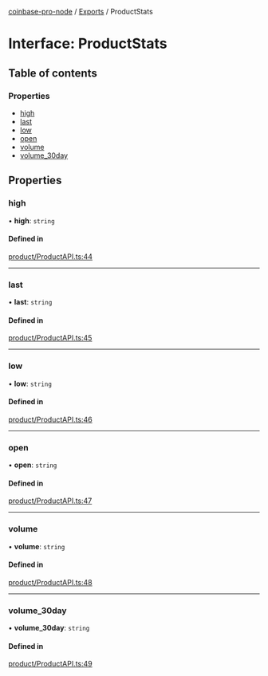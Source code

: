 [coinbase-pro-node](../README.md) / [Exports](../modules.md) / ProductStats

# Interface: ProductStats

## Table of contents

### Properties

- [high](ProductStats.md#high)
- [last](ProductStats.md#last)
- [low](ProductStats.md#low)
- [open](ProductStats.md#open)
- [volume](ProductStats.md#volume)
- [volume\_30day](ProductStats.md#volume_30day)

## Properties

### high

• **high**: `string`

#### Defined in

[product/ProductAPI.ts:44](https://github.com/bennycode/coinbase-pro-node/blob/9734468/src/product/ProductAPI.ts#L44)

___

### last

• **last**: `string`

#### Defined in

[product/ProductAPI.ts:45](https://github.com/bennycode/coinbase-pro-node/blob/9734468/src/product/ProductAPI.ts#L45)

___

### low

• **low**: `string`

#### Defined in

[product/ProductAPI.ts:46](https://github.com/bennycode/coinbase-pro-node/blob/9734468/src/product/ProductAPI.ts#L46)

___

### open

• **open**: `string`

#### Defined in

[product/ProductAPI.ts:47](https://github.com/bennycode/coinbase-pro-node/blob/9734468/src/product/ProductAPI.ts#L47)

___

### volume

• **volume**: `string`

#### Defined in

[product/ProductAPI.ts:48](https://github.com/bennycode/coinbase-pro-node/blob/9734468/src/product/ProductAPI.ts#L48)

___

### volume\_30day

• **volume\_30day**: `string`

#### Defined in

[product/ProductAPI.ts:49](https://github.com/bennycode/coinbase-pro-node/blob/9734468/src/product/ProductAPI.ts#L49)
